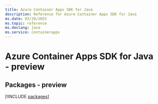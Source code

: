 ```yaml
---
title: Azure Container Apps SDK for Java
description: Reference for Azure Container Apps SDK for Java
ms.date: 03/29/2025
ms.topic: reference
ms.devlang: java
ms.service: containerapps
---
```

# Azure Container Apps SDK for Java - preview
## Packages - preview
[!INCLUDE [packages](container-apps-index.md)]